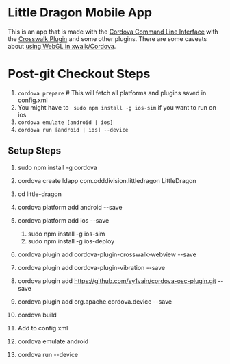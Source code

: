 # Little Dragon Mobile App


This is an app that is made with the [Cordova Command Line Interface](http://cordova.apache.org/docs/en/5.0.0/guide_cli_index.md.html#The%20Command-Line%20Interface) with the [Crosswalk Plugin](https://github.com/crosswalk-project/cordova-plugin-crosswalk-webview) and some other plugins. There are some caveats about [using WebGL in xwalk/Cordova](https://crosswalk-project.org/documentation/about/faq.html#Canvas-and-WebGL-support).

# Post-git Checkout Steps
1. `cordova prepare`  # This will fetch all platforms and plugins saved in config.xml
1. You might have to ` sudo npm install -g ios-sim` if you want to run on ios
1. `cordova emulate [android | ios]`
1. `cordova run [android | ios] --device`


## Setup Steps

1. sudo npm install -g cordova
1. cordova create ldapp com.odddivision.littledragon LittleDragon
1. cd little-dragon
1. cordova platform add android --save
1. cordova platform add ios --save
	1. sudo npm install -g ios-sim
	1. sudo npm install -g ios-deploy
1. cordova plugin add cordova-plugin-crosswalk-webview --save
1. cordova plugin add cordova-plugin-vibration --save
1. cordova plugin add https://github.com/sy1vain/cordova-osc-plugin.git --save
1. cordova plugin add org.apache.cordova.device --save
1. cordova build
1. Add to config.xml

    <!-- force landscape mode -->
    <preference name="Orientation" value="landscape" />
    <!-- needed to enable WebGL -->
    <preference name="xwalkCommandLine" value="--ignore-gpu-blacklist" />
    <!-- get rid of top menubar -->
    <preference name="Fullscreen" value="true" />
    <!-- for iOS -->
    <preference name="DisallowOverscroll" value="true"/>
    <!-- for iOS, to get rid of warning about iCloud backup -->
    <preference name="BackupWebStorage" value="local" />

1. cordova emulate android
1. cordova run --device

